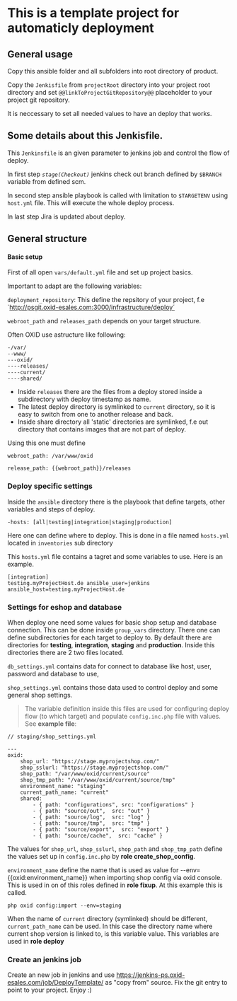 # This is a template project for automaticly deployment

## General usage

Copy this ansible folder and all subfolders into root directory of product.

Copy the `Jenkisfile` from `projectRoot` directory into your project root directory and set `@@linkToProjectGitRepository@@`
placeholder to your project git repository.

It is neccessary to set all needed values to have an deploy that works.

## Some details about this Jenkisfile.

This `Jenkinsfile` is an given parameter to jenkins job and control the flow of deploy.

In first step _`stage(Checkout)`_ jenkins check out branch defined by `$BRANCH` variable from defined scm.

In second step ansible playbook is called with limitation to `$TARGETENV` using `host.yml` file. This will execute the whole deploy process.

In last step Jira is updated about deploy.

## General structure

#### Basic setup

First of all open `vars/default.yml` file and set up project basics.

Important to adapt are the following variables:

`deployment_repository`: This define the repsitory of your project, f.e `http://psgit.oxid-esales.com:3000/infrastructure/deploy´

`webroot_path` and `releases_path` depends on your target structure.

Often OXID use astructure like following:
```
-/var/
--www/
---oxid/
----releases/
----current/
----shared/
```
- Inside `releases` there are the files from a deploy stored inside a subdirectory with deploy timestamp as name.
- The latest deploy directory is symlinked to `current` directory, so it is easy to switch from one to another release and back.
- Inside share directory all 'static' directories are symlinked, f.e out directory that contains images that are not part of deploy.

Using this one must define

`webroot_path: /var/www/oxid`

`release_path: {{webroot_path}}/releases`

### Deploy specific settings

Inside the `ansible` directory there is the playbook that define targets, other variables and steps of deploy.

`-hosts: [all|testing|integration|staging|production]`

Here one can define where to deploy. This is done in a file named `hosts.yml` located in `inventories` sub directory

This `hosts.yml` file contains a tagret and some variables to use. Here is an example.

```
[integration]
testing.myProjectHost.de ansible_user=jenkins ansible_host=testing.myProjectHost.de
```

### Settings for eshop and database

When deploy one need some values for basic shop setup and database connection.
This can be done inside `group_vars` directory.
There one can define subdirectories for each target to deploy to.
By default there are directories for __testing__, __integration__, __staging__ and __production__.
Inside this directories there are 2 two files located.

`db_settings.yml` contains data for connect to database like host, user, password and database to use,

`shop_settings.yml` contains those data used to control deploy and some general shop settings.

> The variable definition inside this files are used for configuring deploy flow (to which target)
and populate `config.inc.php` file with values. See __example file__:

```
// staging/shop_settings.yml

---
oxid:
    shop_url: "https://stage.myprojectshop.com/"
    shop_sslurl: "https://stage.myprojectshop.com/"
    shop_path: "/var/www/oxid/current/source"
    shop_tmp_path: "/var/www/oxid/current/source/tmp"
    environment_name: "staging"
    current_path_name: "current"
    shared:
        - { path: "configurations", src: "configurations" }
        - { path: "source/out",  src: "out" }
        - { path: "source/log",  src: "log" }
        - { path: "source/tmp",  src: "tmp" }
        - { path: "source/export",  src: "export" }
        - { path: "source/cache",  src: "cache" }
```

The values for `shop_url`, `shop_sslurl`, `shop_path` and `shop_tmp_path`
define the values set up in `config.inc.php` by __role create_shop_config__.

`environment_name` define the name that is used as value for
--env={{oxid:environment_name}} when importing shop config via oxid console.
This is used in on of this roles defined in __role fixup__. At this example this is called.

```
php oxid config:import --env=staging
```

When the name of `current` directory (symlinked) should be different,
`current_path_name` can be used. In this case the directory name where
current shop version is linked to, is this variable value. This variables are used in __role deploy__

### Create an jenkins job

Create an new job in jenkins and use https://jenkins-ps.oxid-esales.com/job/DeployTemplate/ as "copy from" source.
Fix the git entry to point to your project. Enjoy :)
